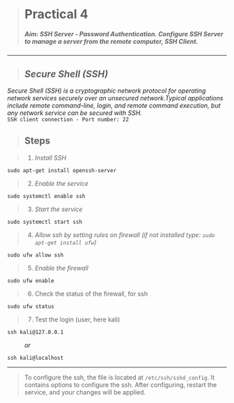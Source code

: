 > # **Practical 4**
> ##### Aim: SSH Server - Password Authentication. Configure SSH Server to manage a server from the remote computer, SSH Client.
---

> ## *Secure Shell (SSH)*   
*Secure Shell (SSH) is a cryptographic network protocol for operating network services securely over an unsecured network.Typical applications include remote 
command-line, login, and remote command execution, but any network service can be secured with SSH.*  
`SSH client connection - Port number: 22`

> ## Steps

> 1. *Install SSH*
```
sudo apt-get install openssh-server
```

> 2. *Enable the service*
```
sudo systemctl enable ssh
```

> 3. *Start the service*
```
sudo systemctl start ssh
```

> 4. *Allow ssh by setting rules on firewall (if not installed type: `sudo apt-get install ufw`)*
```
sudo ufw allow ssh
```

> 5. *Enable the firewall*
```
sudo ufw enable
```

> 6. Check the status of the firewall, for ssh
```
sudo ufw status
```

> 7. Test the login (user, here kali)
```
ssh kali@127.0.0.1
```
&nbsp;&nbsp;&nbsp;&nbsp;&nbsp;&nbsp;&nbsp;&nbsp;&nbsp;&nbsp;_or_
```
ssh kali@localhost
```

---
> To configure the ssh, the file is located at `/etc/ssh/sshd_config`. It contains options to configure the ssh. 
After configuring, restart the service, and your changes will be applied.
